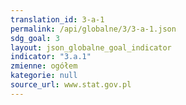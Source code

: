 ```yaml
---
translation_id: 3-a-1
permalink: /api/globalne/3/3-a-1.json
sdg_goal: 3
layout: json_globalne_goal_indicator
indicator: "3.a.1"
zmienne: ogółem
kategorie: null
source_url: www.stat.gov.pl
---
```

